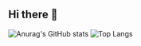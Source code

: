 ## Hi there 👋

![Anurag's GitHub stats](https://github-readme-stats.vercel.app/api?username=melrovieira&show_icons=true&theme=dracula)
![Top Langs](https://github-readme-stats.vercel.app/api/top-langs/?username=melrovieira&size_weight=0.5&count_weight=0.5)
